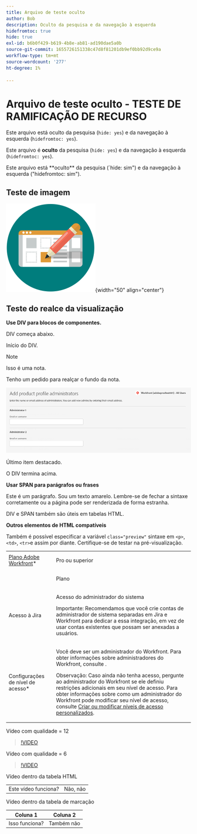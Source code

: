```yaml
---
title: Arquivo de teste oculto
author: Bob
description: Oculto da pesquisa e da navegação à esquerda
hidefromtoc: true
hide: true
exl-id: b6b0f429-b619-4b8e-ab81-ad190dae5a0b
source-git-commit: 1655726151338c47d8f81201db9ef0bb92d9ce9a
workflow-type: tm+mt
source-wordcount: '277'
ht-degree: 1%

---
```



# Arquivo de teste oculto - TESTE DE RAMIFICAÇÃO DE RECURSO

Este arquivo está oculto da pesquisa (`hide: yes`) e da navegação à esquerda (`hidefromtoc: yes`).

<span class="preview">Este arquivo é **oculto** da pesquisa (`hide: yes`) e da navegação à esquerda (`hidefromtoc: yes`).</span>

<p class="preview">Este arquivo está **oculto** da pesquisa (`hide: sim") e da navegação à esquerda ("hidefromtoc: sim").</p>

## Teste de imagem

![teste de imagem](assets/get-started.png){width="50" align="center"}

## Teste do realce da visualização

**Use DIV para blocos de componentes.**

DIV começa abaixo.

<div class="preview">

Início do DIV.

>[!NOTE]
>
>Isso é uma nota.
>
>Tenho um pedido para realçar o fundo da nota.

![imagem](/help/quicksilver/administration-and-setup/add-users/create-and-manage-users/assets/add-admin-1.png)

Último item destacado.

</div>

O DIV termina acima.

**Usar SPAN para parágrafos ou frases**

Este é um parágrafo. <span class="preview">Sou um texto amarelo.</span> Lembre-se de fechar a sintaxe corretamente ou a página pode ser renderizada de forma estranha.

DIV e SPAN também são úteis em tabelas HTML.

**Outros elementos de HTML compatíveis**

Também é possível especificar a variável `class="preview"` sintaxe em `<p>`, `<td>`, `<tr>`e assim por diante. Certifique-se de testar na pré-visualização.

<table style="table-layout:auto"> 
 <col> 
 <col> 
 <tbody> 
  <tr class="preview"> 
   <td role="rowheader"><a href="https://www.workfront.com/plans" target="_blank">Plano Adobe Workfront</a>*</td> 
   <td> <p>Pro ou superior</p> </td> 
  </tr> 
  <tr> 
   <td role="rowheader"></td> 
   <td> <p class="preview">Plano</p> </td> 
  </tr> 
  <tr> 
   <td role="rowheader">Acesso à Jira</td> 
   <td> <p><span class="preview">Acesso do administrador do sistema</p> <p>Importante: Recomendamos que você crie contas de administrador de sistema separadas em Jira e Workfront para dedicar a essa integração, em vez de usar contas existentes que possam ser anexadas a usuários. </span></p></td> 
  </tr> 
  <tr> 
   <td role="rowheader">Configurações de nível de acesso*</td> 
   <td> <p>Você deve ser um administrador do Workfront. Para obter informações sobre administradores do Workfront, consulte .</p> <p>Observação: Caso ainda não tenha acesso, pergunte ao administrador do Workfront se ele definiu restrições adicionais em seu nível de acesso. Para obter informações sobre como um administrador do Workfront pode modificar seu nível de acesso, consulte <a href="/help/quicksilver/administration-and-setup/add-users/configure-and-grant-access/create-modify-access-levels.md" class="MCXref xref">Criar ou modificar níveis de acesso personalizados</a>.</p> </td> 
  </tr> 
 </tbody> 
</table>

Vídeo com qualidade = 12

>[!VIDEO](https://video.tv.adobe.com/v/3413544/?quality=12)

Vídeo com qualidade = 6

>[!VIDEO](https://video.tv.adobe.com/v/3413544/?quality=6)

Vídeo dentro da tabela HTML

<table style="table-layout:auto"> 
 <col> 
 <col> 
 <tbody> 
  </tr> 
  <tr> 
   <td role="rowheader">Este vídeo funciona?</td> 
   <td>Não, não </td> 
  </tr> 
 </tbody> 
</table>

Vídeo dentro da tabela de marcação

| Coluna 1 | Coluna 2 |
|---|---|
| Isso funciona? | Também não |
